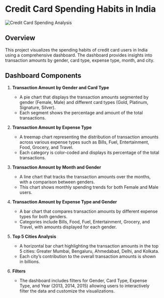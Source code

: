 # Credit Card Spending Habits in India
![Credit Card Spending Analysis](https://github.com/workwithshreesh/PowerBi-DataAnalyst-Projects/assets/117170243/d9feec26-bd4c-441e-92e8-cb95243f3d07)


## Overview
This project visualizes the spending habits of credit card users in India using a comprehensive dashboard. The dashboard provides insights into transaction amounts by gender, card type, expense type, month, and city.

## Dashboard Components

1. **Transaction Amount by Gender and Card Type**
   - A pie chart that displays the transaction amounts segmented by gender (Female, Male) and different card types (Gold, Platinum, Signature, Silver).
   - Each segment shows the percentage and amount of the total transactions.

2. **Transaction Amount by Expense Type**
   - A treemap chart representing the distribution of transaction amounts across various expense types such as Bills, Fuel, Entertainment, Food, Grocery, and Travel.
   - Each category is color-coded and displays its percentage of the total transactions.

3. **Transaction Amount by Month and Gender**
   - A line chart that tracks the transaction amounts over the months, with a comparison between genders.
   - This chart shows monthly spending trends for both Female and Male users.

4. **Transaction Amount by Expense Type and Gender**
   - A bar chart that compares transaction amounts by different expense types for both genders.
   - Categories include Bills, Food, Fuel, Entertainment, Grocery, and Travel, with amounts displayed for each gender.

5. **Top 5 Cities Analysis**
   - A horizontal bar chart highlighting the transaction amounts in the top 5 cities: Greater Mumbai, Bengaluru, Ahmedabad, Delhi, and Kolkata.
   - Each city’s contribution to the overall transaction amounts is shown in billions.

6. **Filters**
   - The dashboard includes filters for Gender, Card Type, Expense Type, and Year (2013, 2014, 2015) allowing users to interactively filter the data and customize the visualizations.
